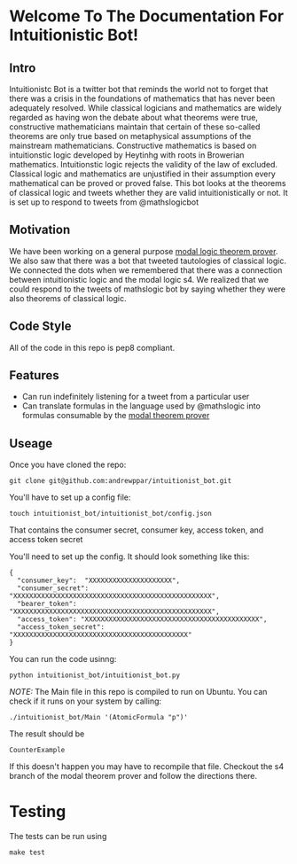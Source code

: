 # Welcome To The Documentation For Intuitionistic Bot!

## Intro
Intuitionistc Bot is a twitter bot that reminds the world not to forget that there was a crisis in the foundations of mathematics that has never been adequately resolved. While classical logicians and mathematics are widely regarded as having won the debate about what theorems were true, constructive mathematicians maintain that certain of these so-called theorems are only true based on metaphysical assumptions of the mainstream mathematicians. Constructive mathematics is based on intuitionstic logic developed by Heytinhg with roots in Browerian mathematics. Intuitionstic logic rejects the validity of the law of excluded. Classical logic and mathematics are unjustified in their assumption every mathematical can be proved or proved false. This bot looks at the theorems of classical logic and tweets whether they are valid intuitionistically or not.
It is set up to respond to tweets from @mathslogicbot


## Motivation

We have been working on a general purpose [modal logic theorem prover](http://google.co://github.com/andrewppar/ModalTheoremProver.git). We also saw that there was a bot that tweeted tautologies of classical logic. We connected the dots when we remembered that there was a connection between intuitionistic logic and the modal logic s4. We realized that we could respond to the tweets of mathslogic bot by saying whether they were also theorems of classical logic.

## Code Style

All of the code in this repo is pep8 compliant.

## Features

 - Can run indefinitely listening for a tweet from a particular user
 - Can translate formulas in the language used by @mathslogic into formulas consumable by the [modal theorem prover](http://google.co://github.com/andrewppar/ModalTheoremProver.git)

## Useage

Once you have cloned the repo:

    git clone git@github.com:andrewppar/intuitionist_bot.git

You'll have to set up a config file:

    touch intuitionist_bot/intuitionist_bot/config.json

That contains the consumer secret, consumer key, access token, and access token secret

You'll need to set up the config. It should look something like this:

    {
      "consumer_key":  "XXXXXXXXXXXXXXXXXXXXX",
      "consumer_secret": "XXXXXXXXXXXXXXXXXXXXXXXXXXXXXXXXXXXXXXXXXXXXXXXXXX",
      "bearer_token": "XXXXXXXXXXXXXXXXXXXXXXXXXXXXXXXXXXXXXXXXXXXXXXXXXX",
      "access_token": "XXXXXXXXXXXXXXXXXXXXXXXXXXXXXXXXXXXXXXXXXXXX",
      "access_token_secret": "XXXXXXXXXXXXXXXXXXXXXXXXXXXXXXXXXXXXXXXXXXXX"
    }

You can run the code usinng:

    python intuitionist_bot/intuitionist_bot.py

*NOTE:* The Main file in this repo is compiled to run on Ubuntu. You can check if it runs on your system by calling:

    ./intuitionist_bot/Main '(AtomicFormula "p")'

The result should be

    CounterExample

If this doesn't happen you may have to recompile that file. Checkout the s4 branch of the modal theorem prover and follow the directions there.

# Testing

The tests can be run using

	make test

